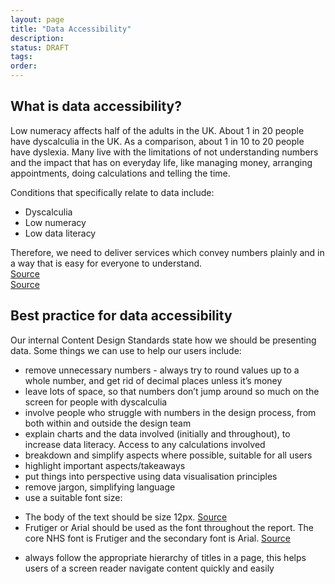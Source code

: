 ```yaml
---
layout: page
title: "Data Accessibility"
description: 
status: DRAFT
tags:
order:
---
```

## What is data accessibility?  

Low numeracy affects half of the adults in the UK. About 1 in 20 people have dyscalculia in the UK. As a comparison, about 1 in 10 to 20 people have dyslexia. Many live with the limitations of not understanding numbers and the impact that has on everyday life, like managing money, arranging appointments, doing calculations and telling the time.  

Conditions that specifically relate to data include:  
- Dyscalculia  
- Low numeracy  
- Low data literacy  
  
Therefore, we need to deliver services which convey numbers plainly and in a way that is easy for everyone to understand.  
[Source][data 1]  
[Source][data 2]

  
## Best practice for data accessibility  
  
Our internal Content Design Standards state how we should be presenting data. Some things we can use to help our users include:
- remove unnecessary numbers - always try to round values up to a whole number, and get rid of decimal places unless it’s money
- leave lots of space, so that numbers don’t jump around so much on the screen for people with dyscalculia 
- involve people who struggle with numbers in the design process, from both within and outside the design team
- explain charts and the data involved (initially and throughout), to increase data literacy. Access to any calculations involved
- breakdown and simplify aspects where possible, suitable for all users
- highlight important aspects/takeaways
- put things into perspective using data visualisation principles
- remove jargon, simplifying language
- use a suitable font size:
* The body of the text should be size 12px. [Source][data 3] 
* 	Frutiger or Arial should be used as the font throughout the report. The core NHS font is Frutiger and the secondary font is Arial. [Source][data 4]  
- always follow the appropriate hierarchy of titles in a page, this helps users of a screen reader navigate content quickly and easily




[data 1]: https://accessiblenumbers.com/  
[data 2]: https://designnotes.blog.gov.uk/2022/11/28/designing-for-people-with-dyscalculia-and-low-numeracy/
[data 3]: https://www.gov.uk/government/publications/inclusive-communication/accessible-communication-formats#accessible-print-publications
[data 4]: https://www.england.nhs.uk/nhsidentity/identity-guidelines/fonts/